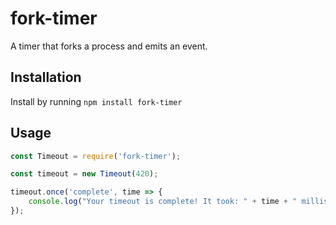 # fork-timer
A timer that forks a process and emits an event.

## Installation
Install by running `npm install fork-timer`

## Usage

```javascript
const Timeout = require('fork-timer');

const timeout = new Timeout(420); 

timeout.once('complete', time => {
    console.log("Your timeout is complete! It took: " + time + " milliseconds");
});
```
